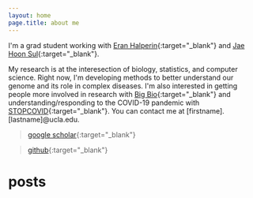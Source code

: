```yaml
---
layout: home
page.title: about me
---
```



I'm a grad student working with
[Eran Halperin](https://www.eranhalperingenomics.com/){:target="_blank"} and
[Jae Hoon Sul](https://jaehoonsullab.semel.ucla.edu/){:target="_blank"}. 

My research is at the interesection of biology, statistics, and computer science.
Right now, I'm developing methods to better understand our genome and its role in
complex diseases.
I'm also interested in getting people more involved in research with [Big Bio](https://www.big-bio.org/){:target="_blank"} and understanding/responding to the COVID-19 pandemic with [STOPCOVID](https://stopcovid19together.org/){:target="_blank"}. 
You can contact me at [firstname].[lastname]@ucla.edu.

> [google scholar](https://scholar.google.com/citations?user=yF4ue3kAAAAJ&hl=en){:target="_blank"}

> [github](https://github.com/brandonjew){:target="_blank"}



# posts
